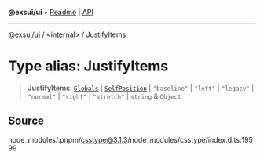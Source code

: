 **@exsui/ui** • [Readme](../../README.md) \| [API](../../globals.md)

***

[@exsui/ui](../../README.md) / [\<internal\>](../README.md) / JustifyItems

# Type alias: JustifyItems

> **JustifyItems**: [`Globals`](Globals.md) \| [`SelfPosition`](SelfPosition.md) \| `"baseline"` \| `"left"` \| `"legacy"` \| `"normal"` \| `"right"` \| `"stretch"` \| `string` & `Object`

## Source

node\_modules/.pnpm/csstype@3.1.3/node\_modules/csstype/index.d.ts:19599
